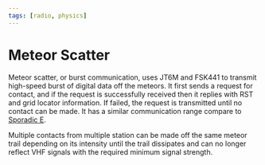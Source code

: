 ```yaml
---
tags: [radio, physics]
---
```


# Meteor Scatter

Meteor scatter, or burst communication, uses JT6M and FSK441 to transmit
high-speed burst of digital data off the meteors. It first sends a request for
contact, and if the request is successfully received then it replies with RST
and grid locator information. If failed, the request is transmitted until no
contact can be made. It has a similar communication range compare to [Sporadic E](202410282255.md).

Multiple contacts from multiple station can be made off the same meteor trail
depending on its intensity until the trail dissipates and can no longer reflect
VHF signals with the required minimum signal strength.
